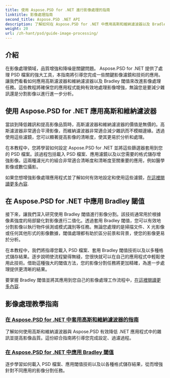 ```yaml
---
title: 使用 Aspose.PSD for .NET 進行影像處理的指南
linktitle: 影像處理指南
second_title: Aspose.PSD .NET API
description: 了解如何在 Aspose.PSD for .NET 中應用高斯和維納濾波器以及 Bradley 閾值，以實現更好的影像處理和分割。
weight: 20
url: /zh-hant/psd/guide-image-processing/
---
```

## 介紹

在影像處理領域，品質增強和降噪是關鍵問題。 Aspose.PSD for .NET 提供了處理 PSD 檔案的強大工具，本指南將引導您完成一些關鍵影像濾鏡和技術的應用。讓我們看看如何應用高斯濾波器和維納濾波器以及 Bradley 閾值來改進影像處理任務。這些教程將確保您的應用程式能夠有效地處理影像增強，無論您是要減少雜訊還是分割影像以進行進一步分析。

## 使用 Aspose.PSD for .NET 應用高斯和維納濾波器

當談到降低雜訊和提高影像品質時，高斯濾波器和維納濾波器的價值是無價的。高斯濾波器非常適合平滑影像，而維納濾波器非常適合減少雜訊而不模糊邊緣。透過使用這些濾鏡，您可以顯著提高影像的清晰度，使其更易於分析和處理。

在本教程中，您將學習如何設定 Aspose.PSD for .NET 並將這些篩選器套用到您的 PSD 檔案。該過程包括載入 PSD 檔案、應用濾鏡以及以您需要的格式儲存增強影像。這兩種濾光片的組合非常適合清晰度和清晰度至關重要的應用，例如醫學影像或數位攝影。

如果您想增強影像處理應用程式並了解如何有效地設定和使用這些濾鏡，[在這裡閱讀更多內容](./guide-to-apply-gaussian-wiener-filters/).

## 在 Aspose.PSD for .NET 中應用 Bradley 閾值

接下來，讓我們深入研究使用 Bradley 閾值進行影像分割。該技術通常用於根據像素強度的局部變化對影像進行二值化。透過套用 Bradley 閾值，您可以有效地分割影像以執行物件偵測或模式識別等任務。無論您處理的是掃描文件、X 光影像或任何其他形式的影像數據，閾值處理都有助於區分前景和背景，使您的影像更易於分析。

在本教程中，我們將指導您載入 PSD 檔案、套用 Bradley 閾值技術以及以多種格式儲存結果。逐步說明使流程變得無縫，您很快就可以在自己的應用程式中輕鬆使用此技術。借助這種強大的閾值方法，您的影像分割任務將更加精確，為進一步處理提供更清晰的結果。

要掌握 Bradley 閾值並將其應用到您自己的影像處理工作流程中，[在這裡閱讀更多內容](./apply-bradley-thresholding/).

## 影像處理教學指南
### [在 Aspose.PSD for .NET 中套用高斯和維納濾波器的指南](./guide-to-apply-gaussian-wiener-filters/)
了解如何使用高斯和維納濾波器與 Aspose.PSD 有效降低 .NET 應用程式中的雜訊並提高影像品質。這份綜合指南將引導您完成設定、過濾過程。
### [在 Aspose.PSD for .NET 中應用 Bradley 閾值](./apply-bradley-thresholding/)
逐步學習如何載入 PSD 檔案、應用閾值技術以及以各種格式儲存結果，從而增強針對不同應用的影像分割任務。